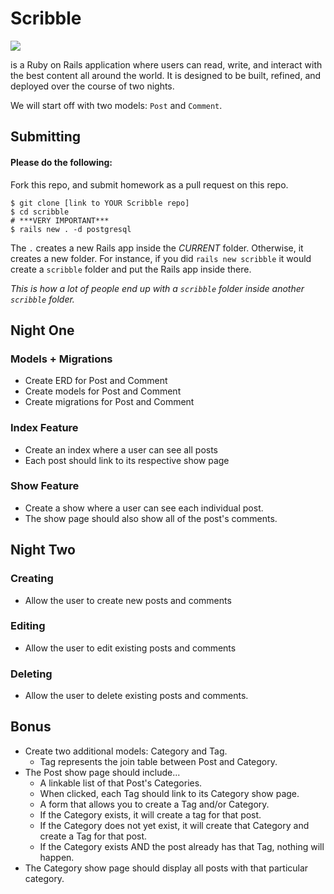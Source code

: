 # Scribble

![](https://dl.dropboxusercontent.com/s/8frf8rblw6pnpds/hipsterlogogenerator_1438007087793.png?dl=0)

is a Ruby on Rails application where users can read, write, and interact
with the best content all around the world. It is designed to be built, refined, and deployed over the course of two nights.

We will start off with two models: `Post` and `Comment`.

## Submitting

#### Please do the following:
Fork this repo, and submit homework as a pull request on this repo.
```
$ git clone [link to YOUR Scribble repo]
$ cd scribble
# ***VERY IMPORTANT***
$ rails new . -d postgresql
```
The `.` creates a new Rails app inside the *CURRENT* folder. Otherwise, it creates a new folder. For instance, if you did `rails new scribble` it would create a `scribble` folder and put the Rails app inside there.

*This is how a lot of people end up with a `scribble` folder inside another `scribble` folder.*

## Night One
### Models + Migrations

- Create ERD for Post and Comment
- Create models for Post and Comment
- Create migrations for Post and Comment

### Index Feature
- Create an index where a user can see all posts
- Each post should link to its respective show page

### Show Feature
- Create a show where a user can see each individual post.
- The show page should also show all of the post's comments.

## Night Two
### Creating
- Allow the user to create new posts and comments

### Editing
- Allow the user to edit existing posts and comments

### Deleting
- Allow the user to delete existing posts and comments.

## Bonus
- Create two additional models: Category and Tag.
  * Tag represents the join table between Post and Category.
- The Post show page should include...
  *  A linkable list of that Post's Categories.
    * When clicked, each Tag should link to its Category show page.
  *  A form that allows you to create a Tag and/or Category.
    *  If the Category exists, it will create a tag for that post.
    *  If the Category does not yet exist, it will create that Category and create a Tag for that post.
    *  If the Category exists AND the post already has that Tag, nothing will happen.
- The Category show page should display all posts with that particular category.
